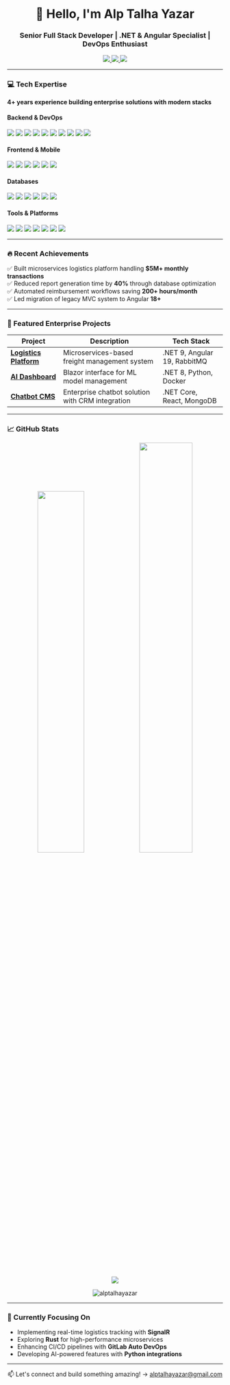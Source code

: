 <h1 align="center">👋 Hello, I'm Alp Talha Yazar</h1>
<h3 align="center">Senior Full Stack Developer | .NET & Angular Specialist | DevOps Enthusiast</h3>

<p align="center">
  <a href="https://www.linkedin.com/in/alptalhayazar/" target="_blank">
    <img src="https://img.shields.io/badge/LinkedIn-0077B5?style=for-the-badge&logo=linkedin&logoColor=white">
  </a>
  <a href="mailto:alptalhayazar+github@gmail.com">
    <img src="https://img.shields.io/badge/Gmail-D14836?style=for-the-badge&logo=gmail&logoColor=white">
  </a>
  <a href="https://github.com/AlpTalhaYazar?tab=repositories">
    <img src="https://img.shields.io/badge/Portfolio-%23000000.svg?style=for-the-badge&logo=github&logoColor=white">
  </a>
</p>

---

### 💻 Tech Expertise
**4+ years experience building enterprise solutions with modern stacks**

#### **Backend & DevOps**
<p align="left">
  <img src="https://img.shields.io/badge/.NET-512BD4?style=for-the-badge&logo=dotnet&logoColor=white" />
  <img src="https://img.shields.io/badge/C%23-239120?style=for-the-badge&logo=c-sharp&logoColor=white" />
  <img src="https://img.shields.io/badge/JavaScript-FCDC00?style=for-the-badge&logo=javascript&logoColor=black" />
  <img src="https://img.shields.io/badge/NodeJs-5FA04E?style=for-the-badge&logo=nodedotjs&logoColor=black" />
  <img src="https://img.shields.io/badge/GoLang-007d9c?style=for-the-badge&logo=go&logoColor=black" />
  <img src="https://img.shields.io/badge/Docker-2496ED?style=for-the-badge&logo=docker&logoColor=white" />
  <img src="https://img.shields.io/badge/RabbitMQ-FF6600?style=for-the-badge&logo=rabbitmq&logoColor=white" />
  <img src="https://img.shields.io/badge/Postman-FF6C37?style=for-the-badge&logo=postman&logoColor=white" />
  <img src="https://img.shields.io/badge/MacOS-000?style=for-the-badge&logo=apple&logoColor=white" />
  <img src="https://img.shields.io/badge/Linux-FCC624?style=for-the-badge&logo=linux&logoColor=black" />
</p>

#### **Frontend & Mobile**
<p align="left">
  <img src="https://img.shields.io/badge/Angular-DD0031?style=for-the-badge&logo=angular&logoColor=white" />
  <img src="https://img.shields.io/badge/React-61DAFB?style=for-the-badge&logo=react&logoColor=black" />
  <img src="https://img.shields.io/badge/Blazor-512BD4?style=for-the-badge&logo=blazor&logoColor=white" />
  <img src="https://img.shields.io/badge/TypeScript-3178C6?style=for-the-badge&logo=typescript&logoColor=white" />
  <img src="https://img.shields.io/badge/Tailwind_CSS-06B6D4?style=for-the-badge&logo=tailwind-css&logoColor=white" />
  <img src="https://img.shields.io/badge/Bootstrap-712CF9?style=for-the-badge&logo=bootstrap&logoColor=white" />
</p>

#### **Databases**
<p align="left">
  <img src="https://img.shields.io/badge/PostgreSQL-4169E1?style=for-the-badge&logo=postgresql&logoColor=white" />
  <img src="https://img.shields.io/badge/MySQL-4479A1?style=for-the-badge&logo=mysql&logoColor=white" />
  <img src="https://img.shields.io/badge/SQLite-06B6D4?style=for-the-badge&logo=sqlite&logoColor=003B57" />
  <img src="https://img.shields.io/badge/MongoDB-47A248?style=for-the-badge&logo=mongodb&logoColor=white" />
  <img src="https://img.shields.io/badge/SQL%20Server-CC2927?style=for-the-badge&logo=microsoft-sql-server&logoColor=white" />
  <img src="https://img.shields.io/badge/Redis-091A23?style=for-the-badge&logo=redis&logoColor=red" />
</p>

#### **Tools & Platforms**
<p align="left">
  <img src="https://img.shields.io/badge/git-F0EFE7?style=for-the-badge&logo=git&logoColor=#F14E32" />
  <img src="https://img.shields.io/badge/GitHub-010409?style=for-the-badge&logo=github&logoColor=white" />
  <img src="https://img.shields.io/badge/GitLab-FCA121?style=for-the-badge&logo=gitlab&logoColor=white" />
  <img src="https://img.shields.io/badge/Azure_DevOps-0078D7?style=for-the-badge&logo=azure-devops&logoColor=white" />
  <img src="https://img.shields.io/badge/NGINX-009639?style=for-the-badge&logo=nginx&logoColor=white" />
  <img src="https://img.shields.io/badge/IIS-5E5E5E?style=for-the-badge&logo=iis&logoColor=white" />
  <img src="https://img.shields.io/badge/BASH-4EAA25?style=for-the-badge&logo=gnubash&logoColor=black" />
</p>

---

### 🔥 Recent Achievements
✅ Built microservices logistics platform handling **$5M+ monthly transactions**  
✅ Reduced report generation time by **40%** through database optimization  
✅ Automated reimbursement workflows saving **200+ hours/month**  
✅ Led migration of legacy MVC system to Angular **18+**

---

### 📌 Featured Enterprise Projects

| Project | Description | Tech Stack |
|---------|-------------|------------|
| **[Logistics Platform](https://forceget.com/)** | Microservices-based freight management system | .NET 9, Angular 19, RabbitMQ |
| **[AI Dashboard](https://wiro.ai/)** | Blazor interface for ML model management | .NET 8, Python, Docker |
| **[Chatbot CMS](https://www.jetlink.io/)** | Enterprise chatbot solution with CRM integration | .NET Core, React, MongoDB |

---

### 📈 GitHub Stats

<p align="center" position="relative">
  <img width="46.5%" src="https://github-readme-stats-alptalhayazars-projects.vercel.app/api?username=alptalhayazar&show_icons=true&theme=radical&border_radius=10&count_private=true" />
  <img width="49.5%" src="https://github-readme-streak-stats-eight-black.vercel.app?user=AlpTalhaYazar&theme=radical&border_radius=10&count_private=true&date_format=j%20M%5B%20Y%5D&exclude_days=Sun%2CSat" />
</p>

<p align="center">
  <img src="https://github-readme-stats-alptalhayazars-projects.vercel.app/api/top-langs?username=alptalhayazar&layout=compact&theme=radical&border_radius=10&langs_count=6&count_private=true" />
</p>

<p align="center">
    <img src="https://komarev.com/ghpvc/?username=alptalhayazar&label=Profile%20views&color=0e75b6&style=flat"
       alt="alptalhayazar"/>
</p>

---

### 🎯 Currently Focusing On
- Implementing real-time logistics tracking with **SignalR**  
- Exploring **Rust** for high-performance microservices  
- Enhancing CI/CD pipelines with **GitLab Auto DevOps**  
- Developing AI-powered features with **Python integrations**

---

<p align="center">
  📫 Let's connect and build something amazing! → <a href="mailto:alptalhayazar+github@gmail.com">alptalhayazar@gmail.com</a>
</p>
